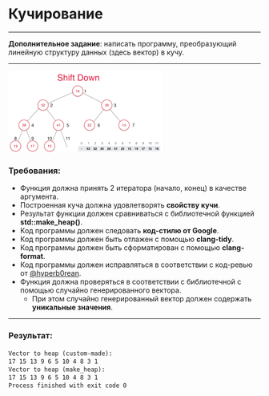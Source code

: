 # Кучирование

---

**Дополнительное задание**: написать программу, преобразующий линейную структуру данных (здесь вектор) в кучу.

---
![heap](./heapimage.png)
### Требования:
- Функция должна принять 2 итератора (начало, конец) в качестве аргумента.
- Построенная куча должна удовлетворять **свойству кучи**.
- Результат функции должен сравниваться с библиотечной функцией **std::make_heap()**.
- Код программы должен следовать **код-стилю от Google**.
- Код программы должен быть отлажен с помощью **clang-tidy**.
- Код программы должен быть сформатирован с помощью **clang-format**.
- Код программы должен исправляться в соответствии с код-ревью от [@hyperb0rean](https://github.com/hyperb0rean).
- Функция должна проверяться в соответствии с библиотечной с помощью случайно генерированного вектора.
  - При этом случайно генерированный вектор должен содержать **уникальные значения**.
---
### Результат:
```
Vector to heap (custom-made):
17 15 13 9 6 5 10 4 8 3 1
Vector to heap (make_heap):
17 15 13 9 6 5 10 4 8 3 1
Process finished with exit code 0
```